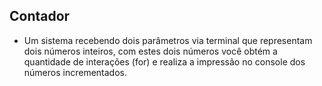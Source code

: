 ## Contador
- Um sistema recebendo dois parâmetros via terminal que representam dois números inteiros, com estes dois números você obtém a quantidade de interações (for) e realiza a impressão no console dos números incrementados.
